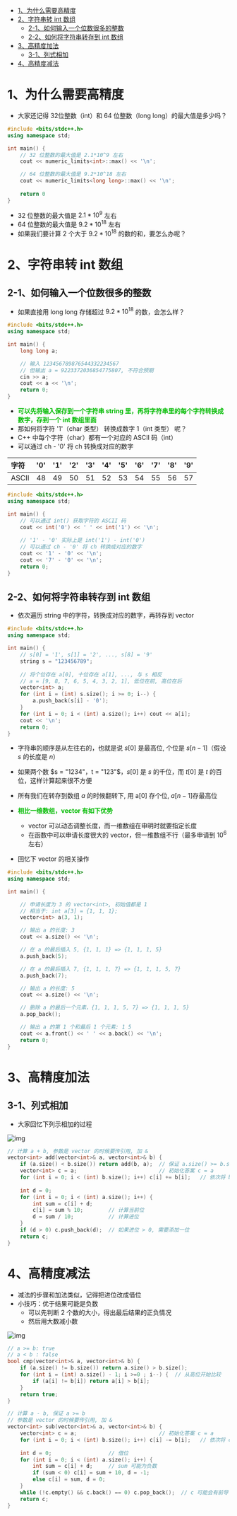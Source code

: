 - [1、为什么需要高精度](#1为什么需要高精度)
- [2、字符串转 int 数组](#2字符串转-int-数组)
  - [2-1、如何输入一个位数很多的整数](#2-1如何输入一个位数很多的整数)
  - [2-2、如何将字符串转存到 int 数组](#2-2如何将字符串转存到-int-数组)
- [3、高精度加法](#3高精度加法)
  - [3-1、列式相加](#3-1列式相加)
- [4、高精度减法](#4高精度减法)

# 1、为什么需要高精度
* 大家还记得 32位整数（int）和 64 位整数（long long）的最大值是多少吗？
```c++
#include <bits/stdc++.h>
using namespace std;

int main() {
    // 32 位整数的最大值是 2.1*10^9 左右
    cout << numeric_limits<int>::max() << '\n';

    // 64 位整数的最大值是 9.2*10^18 左右 
    cout << numeric_limits<long long>::max() << '\n';
 
    return 0
}
```
* 32 位整数的最大值是 $2.1*10^9$ 左右
* 64 位整数的最大值是 $9.2*10^{18}$ 左右 
* 如果我们要计算 2 个大于 $9.2*10^{18}$ 的数的和，要怎么办呢？

# 2、字符串转 int 数组
## 2-1、如何输入一个位数很多的整数
* 如果直接用 long long 存储超过 $9.2*10^{18}$ 的数，会怎么样？

```c++
#include <bits/stdc++.h>
using namespace std;

int main() {
    long long a;

    // 输入 123456789876544332234567
    // 但输出 a = 9223372036854775807, 不符合预期
    cin >> a;
    cout << a << '\n';
    return 0;
}
```

* **<font color="#00BB00">可以先将输入保存到一个字符串 string 里，再将字符串里的每个字符转换成数字，存到一个 int 数组里面</font>**
* 那如何将字符 '1'（char 类型） 转换成数字 1（int 类型） 呢？
* C++ 中每个字符（char）都有一个对应的 ASCII 码（int）
* 可以通过 ch - '0' 将 ch 转换成对应的数字

| 字符 | '0' | '1' | '2' | '3' | '4' | '5' | '6' | '7' | '8' | '9' |
| :-----| ----: | :----: | :----: | :----: | :----: | :----: | :----: | :----: | :----: | :----: |
| ASCII | 48 | 49 | 50 | 51 | 52 | 53 | 54 | 55 | 56 | 57 |

```c++
#include <bits/stdc++.h>
using namespace std;

int main() {
    // 可以通过 int() 获取字符的 ASCII 码
    cout << int('0') << ' ' << int('1') << '\n';
    
    // '1' - '0' 实际上是 int('1') - int('0')
    // 可以通过 ch - '0' 将 ch 转换成对应的数字
    cout << '1' - '0' << '\n';
    cout << '7' - '0' << '\n';
    return 0;
}
```

## 2-2、如何将字符串转存到 int 数组
* 依次遍历 string 中的字符，转换成对应的数字，再转存到 vector<int>
```c++
#include <bits/stdc++.h>
using namespace std;

int main() {
    // s[0] = '1', s[1] = '2', ..., s[8] = '9'
    string s = "123456789";
    
    // 将个位存在 a[0], 十位存在 a[1], ..., 与 s 相反
    // a = [9, 8, 7, 6, 5, 4, 3, 2, 1], 低位在前, 高位在后
    vector<int> a;
    for (int i = (int) s.size(); i >= 0; i--) {
        a.push_back(s[i] - '0');
    }
    for (int i = 0; i < (int) a.size(); i++) cout << a[i];
    cout << '\n';
    return 0;
}
```
* 字符串的顺序是从左往右的，也就是说 $s[0]$ 是最高位, 个位是 $s[n-1]$（假设 $s$ 的长度是 $n$）
* 如果两个数 $s = "1234"，t = "123"$，$s[0]$ 是 $s$ 的千位，而 $t[0]$ 是 $t$ 的百位，这样计算起来很不方便
* 所有我们在转存到数组 $a$ 的时候翻转下, 用 a[0] 存个位, $a[n-1]$存最高位

* **<font color="#00BB00">相比一维数组，vector<int> 有如下优势</font>**
  * vector<int> 可以动态调整长度，而一维数组在申明时就要指定长度
  * 在函数中可以申请长度很大的 vector<int>，但一维数组不行（最多申请到 $10^6$ 左右）
* 回忆下 vector<int> 的相关操作
```c++
#include <bits/stdc++.h>
using namespace std;

int main() {

    // 申请长度为 3 的 vector<int>, 初始值都是 1
    // 相当于: int a[3] = {1, 1, 1};
    vector<int> a(3, 1);

    // 输出 a 的长度: 3
    cout << a.size() << '\n';

    // 在 a 的最后插入 5, {1, 1, 1} => {1, 1, 1, 5}
    a.push_back(5);

    // 在 a 的最后插入 7, {1, 1, 1, 7} => {1, 1, 1, 5, 7}
    a.push_back(7);

    // 输出 a 的长度: 5
    cout << a.size() << '\n';

    // 删除 a 的最后一个元素，{1, 1, 1, 5, 7} => {1, 1, 1, 5}
    a.pop_back();

    // 输出 a 的第 1 个和最后 1 个元素: 1 5
    cout << a.front() << ' ' << a.back() << '\n';
    return 0;
}
```

# 3、高精度加法
## 3-1、列式相加
* 大家回忆下列示相加的过程

![img](file://高精度加法.png)

```c++
// 计算 a + b, 参数是 vector 的时候要传引用, 加 &
vector<int> add(vector<int>& a, vector<int>& b) {
    if (a.size() < b.size()) return add(b, a);  // 保证 a.size() >= b.size()
    vector<int> c = a;                          // 初始化答案 c = a
    for (int i = 0; i < (int) b.size(); i++) c[i] += b[i];   // 依次将 b[i] 加到 c[i]
    
    int d = 0;
    for (int i = 0; i < (int) a.size(); i++) {
        int sum = c[i] + d;
        c[i] = sum % 10;        // 计算当前位
        d = sum / 10;           // 计算进位
    }
    if (d > 0) c.push_back(d);  // 如果进位 > 0, 需要添加一位
    return c;
}
```

# 4、高精度减法
* 减法的步骤和加法类似，记得把进位改成借位
* 小技巧：优于结果可能是负数
  * 可以先判断 2 个数的大小，得出最后结果的正负情况
  * 然后用大数减小数

![img](file://高精度减法.png)

```c++
// a >= b: true
// a < b : false
bool cmp(vector<int>& a, vector<int>& b) {
    if (a.size() != b.size()) return a.size() > b.size();
    for (int i = (int) a.size() - 1; i >=0 ; i--) {  // 从高位开始比较
        if (a[i] != b[i]) return a[i] > b[i];
    }
    return true;
}

// 计算 a - b, 保证 a >= b
// 参数是 vector 的时候要传引用, 加 &
vector<int> sub(vector<int>& a, vector<int>& b) {
    vector<int> c = a;                          // 初始化答案 c = a
    for (int i = 0; i < (int) b.size(); i++) c[i] -= b[i];   // 依次将 c[i] 减 b[i]
    
    int d = 0;                  // 借位
    for (int i = 0; i < (int) a.size(); i++) {
        int sum = c[i] + d;     // sum 可能为负数
        if (sum < 0) c[i] = sum + 10, d = -1;
        else c[i] = sum, d = 0;
    }
    while (!c.empty() && c.back() == 0) c.pop_back();  // c 可能会有前导 0, 需要删除
    return c;
}
```